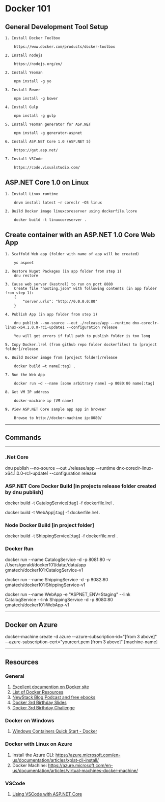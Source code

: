 # Docker 101

## General Development Tool Setup

	1. Install Docker Toolbox
    
        https://www.docker.com/products/docker-toolbox
    
    2. Install nodejs
    
        https://nodejs.org/en/
        
	2. Install Yeoman
    
        npm install -g yo
        
	3. Install Bower
    
        npm install -g bower
    
	4. Install Gulp
    
        npm install -g gulp
        
	5. Install Yeoman generator for ASP.NET
    
        npm install -g generator-aspnet
        
	6. Install ASP.NET Core 1.0 (ASP.NET 5)
    
        https://get.asp.net/
        
    7. Install VSCode
    
        https://code.visualstudio.com/
        

## ASP.NET Core 1.0 on Linux
        
	1. Install Linux runtime
    
        dnvm install latest –r coreclr –OS linux
        
    2. Build Docker image linuxcoreserver using dockerfile.lcore
    
        docker build -t linuxcoreserver .
        
## Create container with an ASP.NET 1.0 Core Web App
        
	1. Scaffold Web app (folder with name of app will be created)
    
        yo aspnet
        
    2. Restore Nuget Packages (in app folder from step 1)
        dnu restore
        
    3. Cause web server (kestrel) to run on port 8080
        Create file "hosting.json" with following contents (in app folder from step 1):
        {
            "server.urls": "http://0.0.0.0:80"
        }
        
	4. Publish App (in app folder from step 1)
    
        dnu publish --no-source --out ./release/app --runtime dnx-coreclr-linux-x64.1.0.0-rc1-update1 --configuration release
        
        You will get errors if full path to publish folder is too long
        
	5. Copy Docker.lrel (from github repo folder dockerfiles) to [project folder]/release
    
	6. Build Docker image from [project folder]/release
    
        docker build –t name[:tag] .
        
	7. Run the Web App
    
        docker run –d --name [some arbitrary name] –p 8080:80 name[:tag]
        
    8. Get VM IP address
    
        docker-machine ip [VM name]
        
	9. View ASP.NET Core sample app app in browser
    
        Browse to http://docker-machine ip:8080/

***

## Commands

***

### .Net Core

dnu publish --no-source --out ./release/app --runtime dnx-coreclr-linux-x64.1.0.0-rc1-update1 --configuration release

### ASP.NET Core Docker Build [in projects release folder created by dnu publish]

docker build -t CatalogService[:tag] -f dockerfile.lrel .

docker build -t WebApp[:tag] -f dockerfile.lrel .

### Node Docker Build [in project folder]

docker build -t ShippingService[:tag] -f dockerfile.nrel .

### Docker Run

docker run --name CatalogService -d -p 8081:80 -v /Users/gerald/docker101/data:/data/app gmatech/docker101:CatalogService-v1

docker run --name ShippingService -d -p 8082:80 gmatech/docker101:ShippingService-v1

docker run --name WebApp -e "ASPNET_ENV=Staging" --link CatalogService --link ShippingService -d -p 8080:80 gmatech/docker101:WebApp-v1

***

## Docker on Azure

docker-machine create -d azure --azure-subscription-id="[from 3 above]" --azure-subscription-cert="yourcert.pem [from 3 above]" [machine-name]

***

## Resources

### General

1. [Excellent documention on Docker site](http://www.docker.com/)
2. [List of Docker Resources](https://github.com/veggiemonk/awesome-docker)
2. [NewStack Blog,Podcast and free ebooks](http://thenewstack.io/)
2. [Docker 3rd Birthday Slides](http://www.slideshare.net/Docker/docker-birthday-3-intro-to-docker-slides)
2. [Docker 3rd Birthday Challenge](https://github.com/docker/docker-birthday-3)

### Docker on Windows

1. [Windows Containers Quick Start - Docker](https://msdn.microsoft.com/en-us/virtualization/windowscontainers/quick_start/manage_docker)

### Docker with Linux on Azure

1. Install the Azure CLI: https://azure.microsoft.com/en-us/documentation/articles/xplat-cli-install/
2. Docker Machine: https://azure.microsoft.com/en-us/documentation/articles/virtual-machines-docker-machine/

### VSCode

1. [Using VSCode with ASP.NET Core](https://code.visualstudio.com/docs/runtimes/aspnet5)




